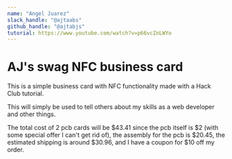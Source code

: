 ```yaml
---
name: "Angel Juarez"
slack_handle: "@ajtaabs"
github_handle: "@ajtabjs"
tutorial: https://www.youtube.com/watch?v=p66vcZnLWYo
---
```


# AJ's swag NFC business card

This is a simple business card with NFC functionality made with a Hack Club tutorial.

This will simply be used to tell others about my skills as a web developer and other things.
<!-- Describe your board in 2-3 sentences. What are you making? What will it do? -->

<!-- How much is it going to cost? -->
The total cost of 2 pcb cards will be $43.41 since the pcb itself is $2 (with some special offer I can't get rid of), the assembly for the pcb is $20.45, the estimated shipping is around $30.96, and I have a coupon for $10 off my order.

<!-- Tell us a little bit about your design process. What were some challenges? What helped? ***Totally optional*** -->